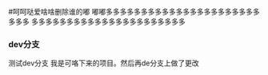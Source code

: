 ﻿#呵呵哒爱啥啥删除谁的嘟
嘟嘟多多多多多多多多多多多多多多多多多多多多多多多多多
多多多多多多多多多多多多多多多多多多多多多多
### dev分支
测试dev分支
我是可咯下来的项目。然后再de分支上做了更改